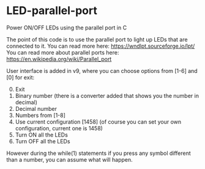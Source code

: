 # LED-parallel-port
Power ON/OFF LEDs using the parallel port in C

The point of this code is to use the parallel port to light up LEDs that are connected to it.
You can read more here: https://wndlpt.sourceforge.io/lpt/
You can read more about parallel ports here: https://en.wikipedia.org/wiki/Parallel_port

User interface is added in v9, where you can choose options from [1-6] and [0] for exit:

0. Exit
1. Binary number (there is a converter added that shows you the number in decimal)
2. Decimal number
3. Numbers from [1-8]
4. Use current configuration [1458] (of course you can set your own configuration, current one is 1458)
5. Turn ON all the LEDs
6. Turn OFF all the LEDs

However during the while(1) statements if you press any symbol different than a number, you can assume what will happen.
